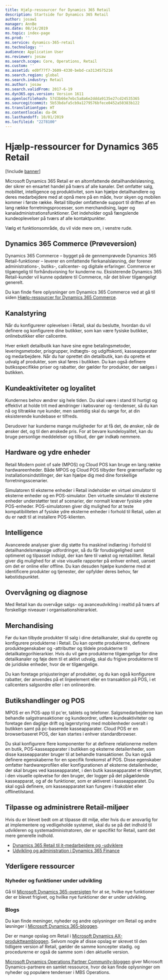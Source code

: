 ```yaml
---
title: Hjælp-ressourcer for Dynamics 365 Retail
description: Startside for Dynamics 365 Retail
author: josaw1
manager: AnnBe
ms.date: 08/14/2019
ms.topic: index-page
ms.prod: ''
ms.service: dynamics-365-retail
ms.technology: ''
audience: Application User
ms.reviewer: josaw
ms.search.scope: Core, Operations, Retail
ms.custom: ''
ms.assetid: ed0f77f7-3609-4330-bebd-ca3134575216
ms.search.region: global
ms.search.industry: Retail
ms.author: josaw
ms.search.validFrom: 2017-6-19
ms.dyn365.ops.version: Version 1611
ms.openlocfilehash: 57d3b66e7ebc5a8a6e2ddda9135e27cd24535365
ms.sourcegitcommit: 5b53bdafa5cb9a1279576bfece0452a50383b122
ms.translationtype: HT
ms.contentlocale: da-DK
ms.lasthandoff: 10/01/2019
ms.locfileid: "2278100"
---
```

# <a name="help-resources-for-dynamics-365-retail"></a>Hjælp-ressourcer for Dynamics 365 Retail

[!include [banner](includes/banner.md)]

Microsoft Dynamics 365 Retail er en altomfattende detailhandelsløsning, der sikrer en ensartet handel på tværs af alle kanaler. Det omfatter salg, mobilitet, intelligence og produktivitet, som kan hjælpe detailhandlere og deres medarbejdere med at opnå mere på en måde, hvor skyen og mobilen kommer i første række. Retail tilbyder omfattende support til driften af en lang række forretningsprocesser, som merchandising, lager og kanaladministrationsfunktioner. Det indeholder også fængslende kundeoplevelser på tværs af alle kontaktpunkter.

Vælg et funktionsområde, du vil vide mere om, i venstre rude.

## <a name="dynamics-365-commerce-preview"></a>Dynamics 365 Commerce (Prøveversion)

Dynamics 365 Commerce – bygget på de gennemprøvede Dynamics 365 Retail-funktioner – leverer en omfattende flerkanalsløsning, der forener administrations-, butiks-, callcenter- og digitale erfaringer. Commerce er tilgængelig til forhåndsvisning for kunderne nu. Eksisterende Dynamics 365 Retail-kunder vil kunne opdatere til Commerce, når det bliver tilgængeligt generelt.

Du kan finde flere oplysninger om Dynamics 365 Commerce ved at gå til siden [Hjælp-ressourcer for Dynamics 365 Commerce](../commerce/index.md).

## <a name="channel-management"></a>Kanalstyring

Når du konfigurerer oplevelsen i Retail, skal du beslutte, hvordan du vil definere og konfigurere dine butikker, som kan være fysiske butikker, onlinebutikker eller callcentre.

Hver enkelt detailbutik kan have sine egne betalingsmetoder, leveringsmetoder, prisgrupper, indtægts- og udgiftskonti, kasseapparater og medarbejdere. Når du har oprettet din detailbutik, kan du oprette et udvalg af produkter, som skal føres i butikken. Du kan også definere butiksspecifikke priser og rabatter, der gælder for produkter, der sælges i butikken.

## <a name="clienteling-and-loyalty"></a>Kundeaktiviteter og loyalitet

Kundernes behov ændrer sig hele tiden. Du skal være i stand til hurtigt og effektivt at holde trit med ændringer i købsvaner og -tendenser, så du kan nå og tiltrække nye kunder, men samtidig skal du sørge for, at din eksisterende kundebase er tilfreds.

Derudover har kunderne mange muligheder for at få det, de ønsker, når de ønsker det, og til den ønskede pris. For at bevare kundeloyalitet, kan du bruge personlige meddelelser og tilbud, der gør indkøb nemmere.

## <a name="hardware-and-peripherals"></a>Hardware og ydre enheder

Retail Modern point of sale (MPOS) og Cloud POS kan bruge en lang række hardwareenheder. Både MPOS og Cloud POS tilbyder flere grænseflader og installationsindstillinger, der kan hjælpe dig med dine forskellige forretningsscenarier.

Simulatoren til eksterne enheder i Retail indeholder en virtuel simulator til eksterne enheder og en POS-simulator. Den virtuelle simulator til eksterne enheder understøtter test af scenarier, der normalt kræver fysiske ydre POS-enheder. POS-simulatoren giver dig mulighed for at teste kompatibiliteten af fysiske ydre eksterne enheder i forhold til Retail, uden at du er nødt til at installere POS-klienten.

## <a name="intelligence"></a>Intelligence

Avancerede analyser giver dig støtte fra maskinel indlæring i forhold til detailhandelsmæssige udfordringer, så du får forudsigelighed samt optimeret og tilpasset indsigt, der kan føre til vækst og rentabilitet. Retail giver dig mulighed for at vise visuelle rapporter på enhver enhed, uanset om det er online eller offline. Du kan desuden hjælpe kunderne med at identificere produkter og tjenester, der opfylder deres behov, før købstidspunktet.

## <a name="monitoring-and-diagnosis"></a>Overvågning og diagnose

Med Retail kan du overvåge salgs- og avanceudvikling i realtid på tværs af forskellige niveauer i organisationshierarkiet.

## <a name="merchandising"></a>Merchandising

Før du kan tilbyde produkter til salg i dine detailkanaler, skal du oprette og konfigurere produkterne i Retail. Du kan oprette produkterne, definere produktegenskaber og -attributter og tildele produkterne til detailkategorihierarkier. Hvis du vil gøre produkterne tilgængelige for dine detailkanaler og føje dem til et aktivt udvalg, skal du frigive produkterne til de juridiske enheder, hvor de er tilgængelige.

Du kan foretage prisjusteringer af produkter, og du kan også konfigurere rabatter, der anvendes på et linjeelement eller en transaktion på POS, i et callcenters salgsordre eller i en onlineordre.

## <a name="store-operations-and-pos"></a>Butikshandlinger og POS

MPOS er en POS-app til pc'er, tablets og telefoner. Salgsmedarbejderne kan behandle salgstransaktioner og kundeordrer, udføre kundeaktiviteter og foretage den daglige drift og lagerstyring med mobilenheder overalt i butikken samt på pc-baserede kasseapparater. Cloud POS er en browserbaseret POS, der kan startes i enhver standardbrowser.

Du skal konfigurere flere komponenter for at definere relationerne mellem en butik, POS-kasseapparater i butikken og eksterne detailenheder, som disse kasseapparater bruger til at behandle transaktioner. Du kan også definere egenskaberne for en specifik forekomst af POS. Disse egenskaber omfatter hardwareprofilen eller konfigurationen af eksterne detailenheder, der skal bruges ved kasseapparatet, i den butik kasseapparatet er tilknyttet, i den visuelle oplevelse for den bruger, der logger på det pågældende kasseapparat, og af de funktioner, som er aktiveret i kasseapparatet. Du skal også definere, om kasseapparatet kan fungere i frakoblet eller offlinetilstand.

## <a name="customize-and-administer-retail-environments"></a>Tilpasse og administrere Retail-miljøer

Hvis du er blevet bedt om at tilpasse dit miljø, eller hvis du er ansvarlig for at implementere og vedligeholde systemet, skal du se på det indhold til udvikleren og systemadministratoren, der er specifikt for Retail, samt det mere generelle indhold.

- [Dynamics 365 Retail til it-medarbejdere og -udviklere](dev-itpro/dev-retail-home-page.md)
- [Udvikling og administration i Dynamics 365 Finance](../dev-itpro/dev-tools/developer-home-page.md)

## <a name="additional-resources"></a>Yderligere ressourcer

### <a name="whats-new-and-in-development"></a>Nyheder og funktioner under udvikling

Gå til [Microsoft Dynamics 365-oversigten](https://roadmap.dynamics.com/) for at se, hvilke nye funktioner der er blevet frigivet, og hvilke nye funktioner der er under udvikling.

### <a name="blogs"></a>Blogs

Du kan finde meninger, nyheder og andre oplysninger om Retail og andre løsninger i [Microsoft Dynamics 365-bloggen](https://community.dynamics.com/b/msftdynamicsblog).

Der er mange opslag om Retail i [Microsoft Dynamics AX-produktteambloggen](https://blogs.msdn.microsoft.com/dax/). Selvom nogle af disse opslag er skrevet til den tidligere version af Retail, gælder de samme koncepter stadig. og procedurerne er også de samme som i den aktuelle version.

[Microsoft Dynamics Operations Partner Community-bloggen](https://community.dynamics.com/partner/b/operationspartnercommunityblog) giver Microsoft Dynamics-partnere en samlet ressource, hvor de kan finde oplysninger om nyheder og populære tendenser i MBS Operations.
